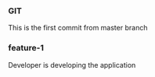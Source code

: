 ### GIT
This is the first commit from master branch

### feature-1
Developer is developing the application